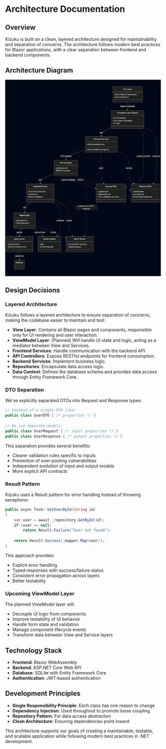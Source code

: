 # Architecture Documentation

## Overview

Kizuku is built on a clean, layered architecture designed for maintainability and separation of concerns. The architecture follows modern best practices for Blazor applications, with a clear separation between frontend and backend components.

## Architecture Diagram

![Mermaid Diagram May 13 2025.png](media/Mermaid%20Diagram%20May%2013%202025.png)

## Design Decisions

### Layered Architecture
Kizuku follows a layered architecture to ensure separation of concerns, making the codebase easier to maintain and test:

- **View Layer**: Contains all Blazor pages and components, responsible only for UI rendering and user interaction.
- **ViewModel Layer**: (Planned) Will handle UI state and logic, acting as a mediator between View and Services.
- **Frontend Services**: Handle communication with the backend API.
- **API Controllers**: Expose RESTful endpoints for frontend consumption.
- **Backend Services**: Implement business logic.
- **Repositories**: Encapsulate data access logic.
- **Data Context**: Defines the database schema and provides data access through Entity Framework Core.

### DTO Separation
We've explicitly separated DTOs into Request and Response types:

```csharp
// Instead of a single DTO like:
public class UserDTO { /* properties */ }

// We use separate models:
public class UserRequest { /* input properties */ }
public class UserResponse { /* output properties */ }
```

This separation provides several benefits:
- Clearer validation rules specific to inputs
- Prevention of over-posting vulnerabilities
- Independent evolution of input and output models
- More explicit API contracts

### Result Pattern
Kizuku uses a Result pattern for error handling instead of throwing exceptions:

```csharp
public async Task> GetUserById(string id)
{
    var user = await _repository.GetById(id);
    if (user == null)
        return Result.Failure("User not found");
    
    return Result.Success(_mapper.Map(user));
}
```

This approach provides:
- Explicit error handling
- Typed responses with success/failure status
- Consistent error propagation across layers
- Better testability

### Upcoming ViewModel Layer
The planned ViewModel layer will:
- Decouple UI logic from components
- Improve testability of UI behavior
- Handle form state and validation
- Manage component lifecycle events
- Transform data between View and Service layers

## Technology Stack

- **Frontend**: Blazor WebAssembly
- **Backend**: ASP.NET Core Web API
- **Database**: SQLite with Entity Framework Core
- **Authentication**: JWT-based authentication

## Development Principles

- **Single Responsibility Principle**: Each class has one reason to change
- **Dependency Injection**: Used throughout to promote loose coupling
- **Repository Pattern**: For data access abstraction
- **Clean Architecture**: Ensuring dependencies point inward

This architecture supports our goals of creating a maintainable, testable, and scalable application while following modern best practices in .NET development.
